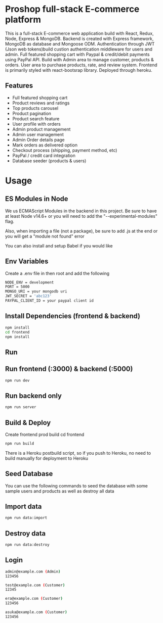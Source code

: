 # Proshop full-stack E-commerce platform

This is a full-stack E-commerce web application build with React, Redux, Node, Express & MongoDB. Backend is created with Express framework, MongoDB as database and Mongoose ODM. Authentication through JWT (Json web tokens)build custion authentication middleware for users and admin. Full featured shopping cart with Paypal & credit/debit payments using PayPal API. Build with Admin area to manage customer, products & orders. User area to purchase products, rate, and review system. Frontend is primarily styled with react-bootsrap library. Deployed through heroku.

## Features

* Full featured shopping cart
* Product reviews and ratings
* Top products carousel
* Product pagination
* Product search feature
* User profile with orders
* Admin product management
* Admin user management
* Admin Order details page
* Mark orders as delivered option
* Checkout process (shipping, payment method, etc)
* PayPal / credit card integration
* Database seeder (products & users)

# Usage

## ES Modules in Node
We us ECMAScript Modules in the backend in this project. Be sure to have at least Node v14.6+ or you will need to add the "--experimental-modules" flag.

Also, when importing a file (not a package), be sure to add .js at the end or you will get a "module not found" error

You can also install and setup Babel if you would like

## Env Variables
Create a .env file in then root and add the following
```bash
NODE_ENV = development
PORT = 5000
MONGO_URI = your mongodb uri
JWT_SECRET = 'abc123'
PAYPAL_CLIENT_ID = your paypal client id
```

## Install Dependencies (frontend & backend)
```bash
npm install
cd frontend
npm install
```

## Run
## Run frontend (:3000) & backend (:5000)
```bash
npm run dev
```
## Run backend only
```bash
npm run server
```

## Build & Deploy
Create frontend prod build
cd frontend

```bash
npm run build
```
There is a Heroku postbuild script, so if you push to Heroku, no need to build manually for deployment to Heroku

## Seed Database
You can use the following commands to seed the database with some sample users and products as well as destroy all data

## Import data
```bash
npm run data:import
```
## Destroy data
```bash
npm run data:destroy
```

## Login 
```bash
admin@example.com (Admin)
123456

test@example.com (Customer)
12345

era@example.com (Customer)
123456

asuka@example.com (Customer)
123456
```

